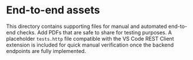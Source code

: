 # End-to-end assets

This directory contains supporting files for manual and automated end-to-end
checks. Add PDFs that are safe to share for testing purposes. A placeholder
`tests.http` file compatible with the VS Code REST Client extension is included
for quick manual verification once the backend endpoints are fully implemented.
